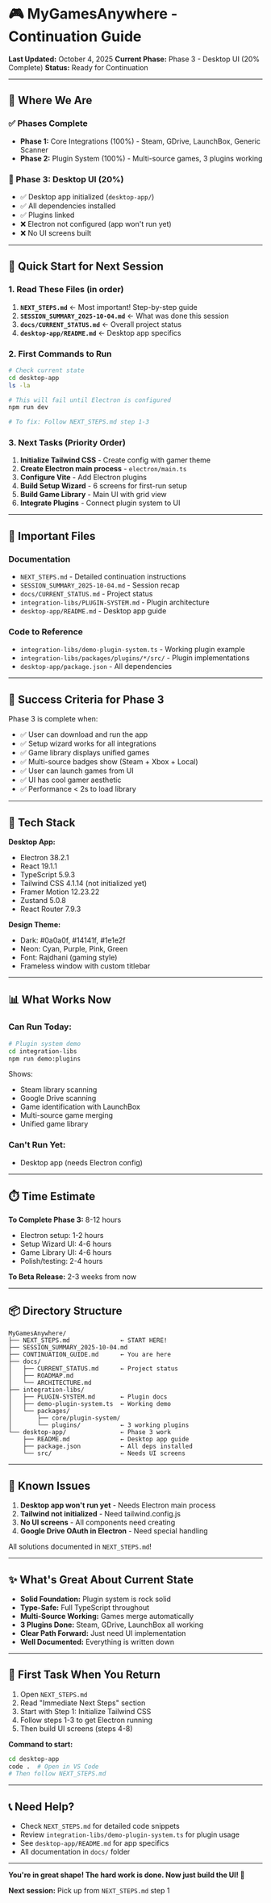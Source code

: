 # 🎮 MyGamesAnywhere - Continuation Guide

**Last Updated:** October 4, 2025
**Current Phase:** Phase 3 - Desktop UI (20% Complete)
**Status:** Ready for Continuation

---

## 📍 Where We Are

### ✅ Phases Complete
- **Phase 1:** Core Integrations (100%) - Steam, GDrive, LaunchBox, Generic Scanner
- **Phase 2:** Plugin System (100%) - Multi-source games, 3 plugins working

### 🚧 Phase 3: Desktop UI (20%)
- ✅ Desktop app initialized (`desktop-app/`)
- ✅ All dependencies installed
- ✅ Plugins linked
- ❌ Electron not configured (app won't run yet)
- ❌ No UI screens built

---

## 🚀 Quick Start for Next Session

### 1. Read These Files (in order)
1. **`NEXT_STEPS.md`** ← Most important! Step-by-step guide
2. **`SESSION_SUMMARY_2025-10-04.md`** ← What was done this session
3. **`docs/CURRENT_STATUS.md`** ← Overall project status
4. **`desktop-app/README.md`** ← Desktop app specifics

### 2. First Commands to Run
```bash
# Check current state
cd desktop-app
ls -la

# This will fail until Electron is configured
npm run dev

# To fix: Follow NEXT_STEPS.md step 1-3
```

### 3. Next Tasks (Priority Order)
1. **Initialize Tailwind CSS** - Create config with gamer theme
2. **Create Electron main process** - `electron/main.ts`
3. **Configure Vite** - Add Electron plugins
4. **Build Setup Wizard** - 6 screens for first-run setup
5. **Build Game Library** - Main UI with grid view
6. **Integrate Plugins** - Connect plugin system to UI

---

## 📁 Important Files

### Documentation
- `NEXT_STEPS.md` - Detailed continuation instructions
- `SESSION_SUMMARY_2025-10-04.md` - Session recap
- `docs/CURRENT_STATUS.md` - Project status
- `integration-libs/PLUGIN-SYSTEM.md` - Plugin architecture
- `desktop-app/README.md` - Desktop app guide

### Code to Reference
- `integration-libs/demo-plugin-system.ts` - Working plugin example
- `integration-libs/packages/plugins/*/src/` - Plugin implementations
- `desktop-app/package.json` - All dependencies

---

## 🎯 Success Criteria for Phase 3

Phase 3 is complete when:
- ✅ User can download and run the app
- ✅ Setup wizard works for all integrations
- ✅ Game library displays unified games
- ✅ Multi-source badges show (Steam + Xbox + Local)
- ✅ User can launch games from UI
- ✅ UI has cool gamer aesthetic
- ✅ Performance < 2s to load library

---

## 🔧 Tech Stack

**Desktop App:**
- Electron 38.2.1
- React 19.1.1
- TypeScript 5.9.3
- Tailwind CSS 4.1.14 (not initialized yet)
- Framer Motion 12.23.22
- Zustand 5.0.8
- React Router 7.9.3

**Design Theme:**
- Dark: #0a0a0f, #14141f, #1e1e2f
- Neon: Cyan, Purple, Pink, Green
- Font: Rajdhani (gaming style)
- Frameless window with custom titlebar

---

## 📊 What Works Now

### Can Run Today:
```bash
# Plugin system demo
cd integration-libs
npm run demo:plugins
```

Shows:
- Steam library scanning
- Google Drive scanning
- Game identification with LaunchBox
- Multi-source game merging
- Unified game library

### Can't Run Yet:
- Desktop app (needs Electron config)

---

## ⏱️ Time Estimate

**To Complete Phase 3:** 8-12 hours
- Electron setup: 1-2 hours
- Setup Wizard UI: 4-6 hours
- Game Library UI: 4-6 hours
- Polish/testing: 2-4 hours

**To Beta Release:** 2-3 weeks from now

---

## 📦 Directory Structure

```
MyGamesAnywhere/
├── NEXT_STEPS.md              ← START HERE!
├── SESSION_SUMMARY_2025-10-04.md
├── CONTINUATION_GUIDE.md      ← You are here
├── docs/
│   ├── CURRENT_STATUS.md      ← Project status
│   ├── ROADMAP.md
│   └── ARCHITECTURE.md
├── integration-libs/
│   ├── PLUGIN-SYSTEM.md       ← Plugin docs
│   ├── demo-plugin-system.ts  ← Working demo
│   └── packages/
│       ├── core/plugin-system/
│       └── plugins/           ← 3 working plugins
└── desktop-app/               ← Phase 3 work
    ├── README.md              ← Desktop app guide
    ├── package.json           ← All deps installed
    └── src/                   ← Needs UI screens
```

---

## 🐛 Known Issues

1. **Desktop app won't run yet** - Needs Electron main process
2. **Tailwind not initialized** - Need tailwind.config.js
3. **No UI screens** - All components need creating
4. **Google Drive OAuth in Electron** - Need special handling

All solutions documented in `NEXT_STEPS.md`!

---

## ✨ What's Great About Current State

- **Solid Foundation:** Plugin system is rock solid
- **Type-Safe:** Full TypeScript throughout
- **Multi-Source Working:** Games merge automatically
- **3 Plugins Done:** Steam, GDrive, LaunchBox all working
- **Clear Path Forward:** Just need UI implementation
- **Well Documented:** Everything is written down

---

## 🎯 First Task When You Return

1. Open `NEXT_STEPS.md`
2. Read "Immediate Next Steps" section
3. Start with Step 1: Initialize Tailwind CSS
4. Follow steps 1-3 to get Electron running
5. Then build UI screens (steps 4-8)

**Command to start:**
```bash
cd desktop-app
code .  # Open in VS Code
# Then follow NEXT_STEPS.md
```

---

## 📞 Need Help?

- Check `NEXT_STEPS.md` for detailed code snippets
- Review `integration-libs/demo-plugin-system.ts` for plugin usage
- See `desktop-app/README.md` for app specifics
- All documentation in `docs/` folder

---

**You're in great shape! The hard work is done. Now just build the UI! 🚀**

**Next session:** Pick up from `NEXT_STEPS.md` step 1
